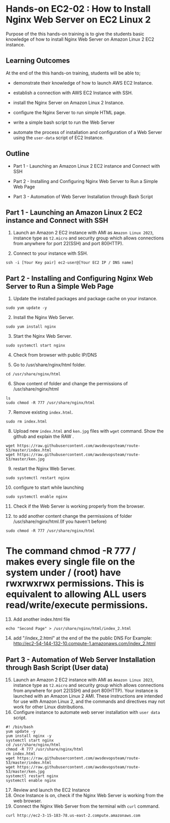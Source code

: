 # Hands-on EC2-02 : How to Install Nginx Web Server on EC2 Linux 2

Purpose of the this hands-on training is to give the students basic knowledge of how to install Nginx Web Server on Amazon Linux 2 EC2 instance.

## Learning Outcomes

At the end of the this hands-on training, students will be able to;

- demonstrate their knowledge of how to launch AWS EC2 Instance.

- establish a connection with AWS EC2 Instance with SSH.

- install the Nginx Server on Amazon Linux 2 Instance.

- configure the Nginx Server to run simple HTML page.

- write a simple bash script to run the Web Server

- automate the process of installation and configuration of a Web Server using the `user-data` script of EC2 Instance.

## Outline

- Part 1 - Launching an Amazon Linux 2 EC2 instance and Connect with SSH

- Part 2 - Installing and Configuring Nginx Web Server to Run a Simple Web Page

- Part 3 - Automation of Web Server Installation through Bash Script

## Part 1 - Launching an Amazon Linux 2 EC2 instance and Connect with SSH

1.  Launch an Amazon 2 EC2 instance with AMI as `Amazon Linux 2023`, instance type as `t2.micro` and security 
group which allows connections from anywhere for port 22(SSH) and port 80(HTTP).

2. Connect to your instance with SSH.

```
ssh -i [Your Key pair] ec2-user@[Your EC2 IP / DNS name]
```

## Part 2 - Installing and Configuring Nginx Web Server to Run a Simple Web Page

1. Update the installed packages and package cache on your instance.
```
sudo yum update -y
```
2. Install the Nginx Web Server.
```
sudo yum install nginx
```

3. Start the Nginx Web Server.
```
sudo systemctl start nginx
```
4. Check from browser with public IP/DNS


5. Go to /usr/share/nginx/html folder.
```
cd /usr/share/nginx/html
```
6. Show content of folder and change the permissions of /usr/share/nginx/html
```
ls
sudo chmod -R 777 /usr/share/nginx/html
```
7. Remove existing `index.html`.
```
sudo rm index.html
```
8. Upload new `index.html` and `ken.jpg` files with `wget` command. Show the github and explain the RAW .
```
wget https://raw.githubusercontent.com/awsdevopsteam/route-53/master/index.html
wget https://raw.githubusercontent.com/awsdevopsteam/route-53/master/ken.jpg
```
9. restart the Nginx Web Server.
```
sudo systemctl restart nginx
```
10. configure to start while launching
```
sudo systemctl enable nginx
```
11. Check if the Web Server is working properly from the browser.

12. to add another content change the permissions of folder /usr/share/nginx/html.(If you haven't before)
```
sudo chmod -R 777 /usr/share/nginx/html
```
# The command chmod -R 777 / makes every single file on the system under / (root) have rwxrwxrwx permissions. This is equivalent to allowing ALL users read/write/execute permissions.
13. Add another index.html file 
```
echo "Second Page" > /usr/share/nginx/html/index_2.html
```
14. add "/index_2.html" at the end of the the public DNS 
For Example: http://ec2-54-144-132-10.compute-1.amazonaws.com/index_2.html

## Part 3 - Automation of Web Server Installation through Bash Script (User data)
15. Launch an Amazon 2 EC2 instance with AMI as `Amazon Linux 2023`, instance type as `t2.micro` and security group which allows connections from anywhere for port 22(SSH) and port 80(HTTP).
Your instance is launched with an Amazon Linux 2 AMI. These instructions are intended for use with Amazon Linux 2, and the commands and directives may not work for other Linux distributions.
16. Configure instance to automate web server installation with `user data` script.
```
#! /bin/bash
yum update -y
yum install nginx -y
systemctl start nginx
cd /usr/share/nginx/html
chmod -R 777 /usr/share/nginx/html
rm index.html
wget https://raw.githubusercontent.com/awsdevopsteam/route-53/master/index.html
wget https://raw.githubusercontent.com/awsdevopsteam/route-53/master/ken.jpg
systemctl restart nginx
systemctl enable nginx
```

17. Review and launch the EC2 Instance
18. Once Instance is on, check if the Nginx Web Server is working from the web browser.
19. Connect the Nginx Web Server from the terminal with `curl` command.
```
curl http://ec2-3-15-183-78.us-east-2.compute.amazonaws.com
```



